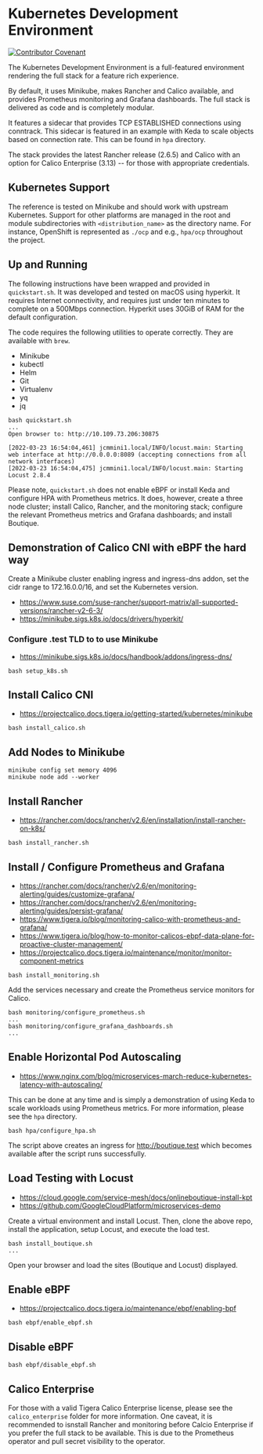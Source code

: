 # Kubernetes Development Environment

[![Contributor Covenant](https://img.shields.io/badge/Contributor%20Covenant-2.1-4baaaa.svg)](code_of_conduct.md)

The Kubernetes Development Environment is a full-featured environment rendering
the full stack for a feature rich experience. 

By default, it uses Minikube, makes Rancher and Calico available, and provides
Prometheus monitoring and Grafana dashboards. The full stack is delivered as
code and is completely modular. 

It features a sidecar that provides TCP ESTABLISHED connections using
conntrack. This sidecar is featured in an example with Keda to scale objects
based on connection rate. This can be found in `hpa` directory. 

The stack provides the latest Rancher release (2.6.5) and Calico with an option
for Calico Enterprise (3.13) -- for those with appropriate credentials.

## Kubernetes Support

The reference is tested on Minikube and should work with upstream Kubernetes.
Support for other platforms are managed in the root and module subdirectories
with `<distribution_name>` as the directory name. For instance, OpenShift is
represented as `./ocp` and e.g., `hpa/ocp` throughout the project.

## Up and Running

The following instructions have been wrapped and provided in `quickstart.sh`.
It was developed and tested on macOS using hyperkit. It requires Internet
connectivity, and requires just under ten minutes to complete on a 500Mbps
connection. Hyperkit uses 30GiB of RAM for the default configuration.

The code requires the following utilities to operate correctly. They are
available with `brew`.

* Minikube
* kubectl
* Helm
* Git
* Virtualenv
* yq
* jq

```
bash quickstart.sh
...
Open browser to: http://10.109.73.206:30875

[2022-03-23 16:54:04,461] jcmmini1.local/INFO/locust.main: Starting web interface at http://0.0.0.0:8089 (accepting connections from all network interfaces)
[2022-03-23 16:54:04,475] jcmmini1.local/INFO/locust.main: Starting Locust 2.8.4
```

Please note, `quickstart.sh` does not enable eBPF or install Keda and configure
HPA with Prometheus metrics. It does, however, create a three node cluster;
install Calico, Rancher, and the monitoring stack; configure the relevant
Prometheus metrics and Grafana dashboards; and install Boutique.

## Demonstration of Calico CNI with eBPF the hard way 

Create a Minikube cluster enabling ingress and ingress-dns addon, set the
cidr range to 172.16.0.0/16, and set the Kubernetes version.
* https://www.suse.com/suse-rancher/support-matrix/all-supported-versions/rancher-v2-6-3/
* https://minikube.sigs.k8s.io/docs/drivers/hyperkit/

### Configure .test TLD to to use Minikube
* https://minikube.sigs.k8s.io/docs/handbook/addons/ingress-dns/

```
bash setup_k8s.sh
```

## Install Calico CNI
* https://projectcalico.docs.tigera.io/getting-started/kubernetes/minikube

```
bash install_calico.sh
```

## Add Nodes to Minikube

```
minikube config set memory 4096
minikube node add --worker
```
## Install Rancher
* https://rancher.com/docs/rancher/v2.6/en/installation/install-rancher-on-k8s/

```
bash install_rancher.sh
```

## Install / Configure Prometheus and Grafana 
* https://rancher.com/docs/rancher/v2.6/en/monitoring-alerting/guides/customize-grafana/
* https://rancher.com/docs/rancher/v2.6/en/monitoring-alerting/guides/persist-grafana/
* https://www.tigera.io/blog/monitoring-calico-with-prometheus-and-grafana/
* https://www.tigera.io/blog/how-to-monitor-calicos-ebpf-data-plane-for-proactive-cluster-management/
* https://projectcalico.docs.tigera.io/maintenance/monitor/monitor-component-metrics

```
bash install_monitoring.sh
```

Add the services necessary and create the Prometheus service monitors for
Calico.

```
bash monitoring/configure_prometheus.sh
...
bash monitoring/configure_grafana_dashboards.sh
...
```

## Enable Horizontal Pod Autoscaling
* https://www.nginx.com/blog/microservices-march-reduce-kubernetes-latency-with-autoscaling/

This can be done at any time and is simply a demonstration of using Keda to
scale workloads using Prometheus metrics. For more information, please see the
`hpa` directory.

```
bash hpa/configure_hpa.sh
```

The script above creates an ingress for http://boutique.test which becomes
available after the script runs successfully.

## Load Testing with Locust
* https://cloud.google.com/service-mesh/docs/onlineboutique-install-kpt
* https://github.com/GoogleCloudPlatform/microservices-demo

Create a virtual environment and install Locust. Then, clone the above repo,
install the application, setup Locust, and execute the load test.

```
bash install_boutique.sh
...
```

Open your browser and load the sites (Boutique and Locust) displayed.

## Enable eBPF
* https://projectcalico.docs.tigera.io/maintenance/ebpf/enabling-bpf

```
bash ebpf/enable_ebpf.sh
```

## Disable eBPF

```
bash ebpf/disable_ebpf.sh
```

## Calico Enterprise

For those with a valid Tigera Calico Enterprise license, please see the
`calico_enterprise` folder for more information. One caveat, it is recommended
to isnstall Rancher and monitoring before Calcio Enterprise if you prefer the
full stack to be available. This is due to the Prometheus operator and pull
secret visibility to the operator.
